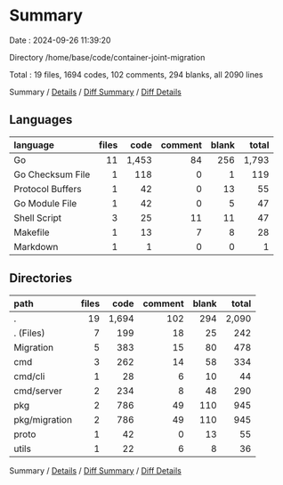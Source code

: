 # Summary

Date : 2024-09-26 11:39:20

Directory /home/base/code/container-joint-migration

Total : 19 files,  1694 codes, 102 comments, 294 blanks, all 2090 lines

Summary / [Details](details.md) / [Diff Summary](diff.md) / [Diff Details](diff-details.md)

## Languages
| language | files | code | comment | blank | total |
| :--- | ---: | ---: | ---: | ---: | ---: |
| Go | 11 | 1,453 | 84 | 256 | 1,793 |
| Go Checksum File | 1 | 118 | 0 | 1 | 119 |
| Protocol Buffers | 1 | 42 | 0 | 13 | 55 |
| Go Module File | 1 | 42 | 0 | 5 | 47 |
| Shell Script | 3 | 25 | 11 | 11 | 47 |
| Makefile | 1 | 13 | 7 | 8 | 28 |
| Markdown | 1 | 1 | 0 | 0 | 1 |

## Directories
| path | files | code | comment | blank | total |
| :--- | ---: | ---: | ---: | ---: | ---: |
| . | 19 | 1,694 | 102 | 294 | 2,090 |
| . (Files) | 7 | 199 | 18 | 25 | 242 |
| Migration | 5 | 383 | 15 | 80 | 478 |
| cmd | 3 | 262 | 14 | 58 | 334 |
| cmd/cli | 1 | 28 | 6 | 10 | 44 |
| cmd/server | 2 | 234 | 8 | 48 | 290 |
| pkg | 2 | 786 | 49 | 110 | 945 |
| pkg/migration | 2 | 786 | 49 | 110 | 945 |
| proto | 1 | 42 | 0 | 13 | 55 |
| utils | 1 | 22 | 6 | 8 | 36 |

Summary / [Details](details.md) / [Diff Summary](diff.md) / [Diff Details](diff-details.md)